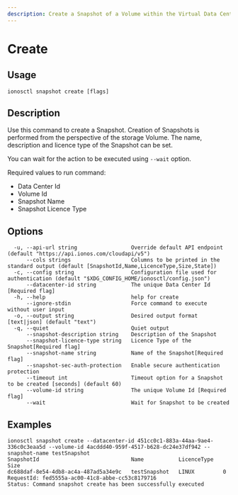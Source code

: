 ```yaml
---
description: Create a Snapshot of a Volume within the Virtual Data Center.
---
```


# Create

## Usage

```text
ionosctl snapshot create [flags]
```

## Description

Use this command to create a Snapshot. Creation of Snapshots is performed from the perspective of the storage Volume. The name, description and licence type of the Snapshot can be set.

You can wait for the action to be executed using `--wait` option.

Required values to run command:

* Data Center Id
* Volume Id
* Snapshot Name
* Snapshot Licence Type

## Options

```text
  -u, --api-url string                 Override default API endpoint (default "https://api.ionos.com/cloudapi/v5")
      --cols strings                   Columns to be printed in the standard output (default [SnapshotId,Name,LicenceType,Size,State])
  -c, --config string                  Configuration file used for authentication (default "$XDG_CONFIG_HOME/ionosctl/config.json")
      --datacenter-id string           The unique Data Center Id [Required flag]
  -h, --help                           help for create
      --ignore-stdin                   Force command to execute without user input
  -o, --output string                  Desired output format [text|json] (default "text")
  -q, --quiet                          Quiet output
      --snapshot-description string    Description of the Snapshot
      --snapshot-licence-type string   Licence Type of the Snapshot[Required flag]
      --snapshot-name string           Name of the Snapshot[Required flag]
      --snapshot-sec-auth-protection   Enable secure authentication protection
      --timeout int                    Timeout option for a Snapshot to be created [seconds] (default 60)
      --volume-id string               The unique Volume Id [Required flag]
      --wait                           Wait for Snapshot to be created
```

## Examples

```text
ionosctl snapshot create --datacenter-id 451cc0c1-883a-44aa-9ae4-336c0c3eaa5d --volume-id 4acddd40-959f-4517-b628-dc24e37df942 --snapshot-name testSnapshot
SnapshotId                             Name           LicenceType   Size
dc688daf-8e54-4db8-ac4a-487ad5a34e9c   testSnapshot   LINUX         0
RequestId: fed5555a-ac00-41c8-abbe-cc53c8179716
Status: Command snapshot create has been successfully executed
```

